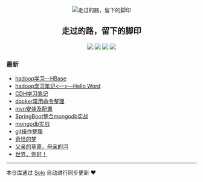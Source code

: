 <p align="center"><img alt="走过的路，留下的脚印" src="https://s2.ax1x.com/2019/07/02/ZJZy5D.md.jpg"></p><h2 align="center">
走过的路，留下的脚印
</h2>

<h4 align="center"></h4>
<p align="center"><a title="走过的路，留下的脚印" target="_blank" href="https://github.com/PinelliaCool/solo-blog"><img src="https://img.shields.io/github/last-commit/PinelliaCool/solo-blog.svg?style=flat-square&color=FF9900"></a>
<a title="GitHub repo size in bytes" target="_blank" href="https://github.com/PinelliaCool/solo-blog"><img src="https://img.shields.io/github/repo-size/PinelliaCool/solo-blog.svg?style=flat-square"></a>
<a title="Solo Version" target="_blank" href="https://github.com/b3log/solo/releases"><img src="https://img.shields.io/badge/solo-3.6.4-f1e05a.svg?style=flat-square&color=blueviolet"></a>
<a title="Hits" target="_blank" href="https://github.com/b3log/hits"><img src="https://hits.b3log.org/PinelliaCool/solo-blog.svg"></a></p>

### 最新

* [hadoop学习—HBase](http://blog.zfei.com.cn/articles/2019/08/27/1566891876969.html)
* [hadoop学习笔记<一>—Hello Word](http://blog.zfei.com.cn/articles/2019/08/27/1566891623506.html)
* [CDH学习笔记](http://blog.zfei.com.cn/articles/2019/08/23/1566543916515.html)
* [docker常用命令整理](http://blog.zfei.com.cn/articles/2019/08/01/1564627639954.html)
* [mvn安装及配置](http://blog.zfei.com.cn/articles/2019/07/30/1564481835296.html)
* [SpringBoot整合mongodb实战](http://blog.zfei.com.cn/articles/2019/07/24/1563950000373.html)
* [mongodb实战](http://blog.zfei.com.cn/articles/2019/07/23/1563871149149.html)
* [git操作整理](http://blog.zfei.com.cn/articles/2019/07/12/1562923758794.html)
* [奇怪的梦](http://blog.zfei.com.cn/articles/2019/07/12/1562916562088.html)
* [父亲的草原，母亲的河](http://blog.zfei.com.cn/articles/2019/07/02/1562053966455.html)
* [世界，你好！](http://blog.zfei.com.cn/hello-solo)



---

本仓库通过 [Solo](https://github.com/b3log/solo) 自动进行同步更新 ❤️ 